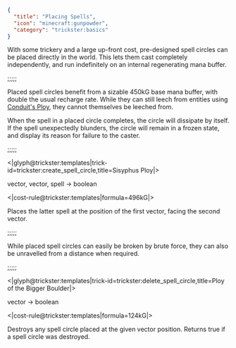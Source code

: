 ```json
{
  "title": "Placing Spells",
  "icon": "minecraft:gunpowder",
  "category": "trickster:basics"
}
```

With some trickery and a large up-front cost, pre-designed spell circles can be placed directly in the world.
This lets them cast completely independently, and run indefinitely on an internal regenerating mana buffer.

;;;;;

Placed spell circles benefit from a sizable 450kG base mana buffer, with double the usual recharge rate.
While they can still leech from entities using [Conduit's Ploy](^trickster:ploys/mana#3), 
they cannot themselves be leeched from.


When the spell in a placed circle completes, the circle will dissipate by itself.
If the spell unexpectedly blunders, the circle will remain in a frozen state, 
and display its reason for failure to the caster.

;;;;;

<|glyph@trickster:templates|trick-id=trickster:create_spell_circle,title=Sisyphus Ploy|>

vector, vector, spell -> boolean

<|cost-rule@trickster:templates|formula=496kG|>

Places the latter spell at the position of the first vector, facing the second vector.

;;;;;

While placed spell circles can easily be broken by brute force, 
they can also be unravelled from a distance when required.

;;;;;

<|glyph@trickster:templates|trick-id=trickster:delete_spell_circle,title=Ploy of the Bigger Boulder|>

vector -> boolean

<|cost-rule@trickster:templates|formula=124kG|>

Destroys any spell circle placed at the given vector position.
Returns true if a spell circle was destroyed.
